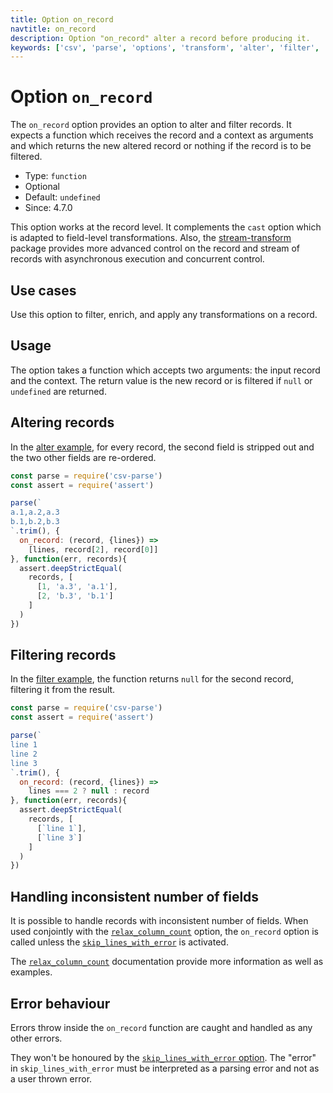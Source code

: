 ```yaml
---
title: Option on_record
navtitle: on_record
description: Option "on_record" alter a record before producing it.
keywords: ['csv', 'parse', 'options', 'transform', 'alter', 'filter', 'field']
---
```


# Option `on_record`

The `on_record` option provides an option to alter and filter records. It expects a function which receives the record and a context as arguments and which returns the new altered record or nothing if the record is to be filtered.

* Type: `function`
* Optional
* Default: `undefined`
* Since: 4.7.0

This option works at the record level. It complements the `cast` option which is adapted to field-level transformations. Also, the [stream-transform](/transform/) package provides more advanced control on the record and stream of records with asynchronous execution and concurrent control.

## Use cases

Use this option to filter, enrich, and apply any transformations on a record.

## Usage

The option takes a function which accepts two arguments: the input record and the context. The return value is the new record or is filtered if `null` or `undefined` are returned.

## Altering records

In the [alter example](https://github.com/adaltas/node-csv-parse/blob/master/samples/option.on_record.alter.js), for every record, the second field is stripped out and the two other fields are re-ordered.

```js
const parse = require('csv-parse')
const assert = require('assert')

parse(`
a.1,a.2,a.3
b.1,b.2,b.3
`.trim(), {
  on_record: (record, {lines}) =>
    [lines, record[2], record[0]]
}, function(err, records){
  assert.deepStrictEqual(
    records, [
      [1, 'a.3', 'a.1'],
      [2, 'b.3', 'b.1']
    ]
  )
})
```

## Filtering records

In the [filter example](https://github.com/adaltas/node-csv-parse/blob/master/samples/option.on_record.filter.js), the function returns `null` for the second record, filtering it from the result.

```js
const parse = require('csv-parse')
const assert = require('assert')

parse(`
line 1
line 2
line 3
`.trim(), {
  on_record: (record, {lines}) =>
    lines === 2 ? null : record
}, function(err, records){
  assert.deepStrictEqual(
    records, [
      [`line 1`],
      [`line 3`]
    ]
  )
})
```

## Handling inconsistent number of fields

It is possible to handle records with inconsistent number of fields. When used conjointly with the [`relax_column_count`](/parse/options/relax_column_count/) option, the `on_record` option is called unless the [`skip_lines_with_error`](/parse/options/skip_lines_with_error/) is activated.

The [`relax_column_count`](/parse/options/relax_column_count/) documentation provide more information as well as examples.

## Error behaviour

Errors throw inside the `on_record` function are caught and handled as any other errors.

They won't be honoured by the [`skip_lines_with_error` option](/parse/options/skip_lines_with_error/). The "error" in `skip_lines_with_error` must be interpreted as a parsing error and not as a user thrown error.
